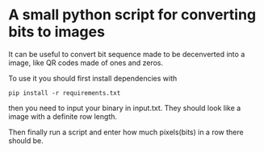# A small python script for converting bits to images
It can be useful to convert bit sequence made to be
decenverted into a image, like QR codes made of
ones and zeros.

To use it you should first install dependencies with

    pip install -r requirements.txt

  then you need to input your binary in input.txt.
  They should look like a image with a definite row length.

Then finally run a script and enter how much pixels(bits) in a row there should be.
